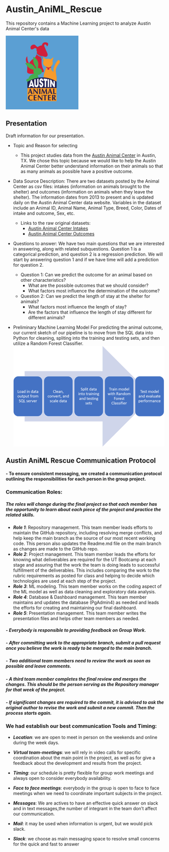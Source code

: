 # Austin_AniML_Rescue
This repository contains a Machine Learning project to analyze Austin Animal Center's data

![AAC_graphic](https://github.com/ilaha/Austin_AniML_Rescue/blob/main/Images/AAC_graphic.PNG)



## Presentation
Draft information for our presentation.

- Topic and Reason for selecting 
  - This project studies data from the [Austin Animal Center](http://www.austintexas.gov/content/austin-animal-center) in Austin, TX. We chose this topic because we would like to help the Austin Animal Center better understand information on their animals so that as many animals as possible have a positive outcome.

- Data Source Description: There are two datasets posted by the Animal Center as csv files: intakes (information on animals brought to the shelter) and outcomes (information on animals when they leave the shelter). The information dates from 2013 to present and is updated daily on the Austin Animal Center data website. Variables in the dataset include an Animal ID, Animal Name, Animal Type, Breed, Color, Dates of intake and outcome, Sex, etc. 
  - Links to the raw original datasets:
    - [Austin Animal Center Intakes](https://data.austintexas.gov/Health-and-Community-Services/Austin-Animal-Center-Intakes/wter-evkm)
    - [Austin Animal Center Outcomes](https://data.austintexas.gov/Health-and-Community-Services/Austin-Animal-Center-Outcomes/9t4d-g238)

- Questions to answer: We have two main questions that we are interested in answering, along with related subquestions. Question 1 is a categorical prediction, and question 2 is a regression prediction. We will start by answering question 1 and if we have time will add a prediction for question 2.
  - Question 1: Can we predict the outcome for an animal based on other characteristics?
    - What are the possible outcomes that we should consider?
    - What factors most influence the determination of the outcome?
  - Question 2: Can we predict the length of stay at the shelter for animals?
    - What factors most influence the length of stay?
    - Are the factors that influence the length of stay different for different animals?

- Preliminary Machine Learning Model
For predicting the animal outcome, our current sketch of our pipeline is to move from the SQL data into Python for cleaning, spliting into the training and testing sets, and then utilize a Random Forest Classifier. 
![Machine_Learning_Flowchart](https://github.com/ilaha/Austin_AniML_Rescue/blob/main/Images/Machine_Learning_Flowchart.png)
  
## Austin AniML Rescue Communication Protocol

#### - To ensure consistent messaging, we created a communication protocol outlining the responsibilities for each person in the group project.

### Communication Roles:

##### The roles will change during the final project so that each member has the opportunity to learn about each piece of the project and practice the related skills.

 - ***Role 1***: Repository management. This team member leads efforts to maintain the GitHub repository, including resolving merge conflicts, and help keep the main branch as the source of our most recent working code. This person also updates the Readme.md file on the main branch as changes are made to the GitHub repo.
 - ***Role 2***: Project management. This team member leads the efforts for knowing what deliverables are required for the UT Bootcamp at each stage and assuring that the work the team is doing leads to successful fulfillment of the deliverables. This includes comparing the work to the rubric requirements as posted for class and helping to decide which technologies are used at each step of the project.
 - ***Role 3***: ML modeling. This team member works on the coding aspect of the ML model as well as data cleaning and exploratory data analysis.
 - ***Role 4***: Database & Dashboard management. This team member maintains and updates the database (PgAdmin4) as needed and leads the efforts for creating and maintaining our final dashboard.
 - ***Role 5***: Presentation management. This team member writes the presentation files and helps other team members as needed.

##### - _Everybody is responsible to providing feedback on Group Work._
##### - _After committing work to the appropriate branch, submit a pull request once you believe the work is ready to be merged to the main branch._
##### - _Two additional team members need to review the work as soon as possible and leave comments._
##### - _A third team member completes the final review and merges the changes. This should be the person serving as the Repository manager for that week of the project._
##### - _If significant changes are required to the commit, it is advised to ask the original author to revise the work and submit a new commit. Then the process starts again._


### We had establish our best communication Tools and Timing:

- ***Location***: we are open to meet in person on the weekends and online during the week days.

 - ***Virtual team-meetings***: we will rely in video calls for specific coordination about the main point in the project, as well as for give a feedback about the development and results from the project.
     
- ***Timing***: our schedule is pretty flexible for group work meetings and always open to consider everybody availability.

- ***Face to face meetings***: everybody in the group is open to face to face meetings when we need to coordinate important subjects in the project.

- ***Messages***: We are actives to have an effective quick answer on slack and in text messages,the number of integrant in the team don’t affect our communication.

- ***Mail***: it may be used when information is urgent, but we would pick slack.

- ***Slack***: we choose as main messaging space to resolve small concerns for the quick and fast to answer 
